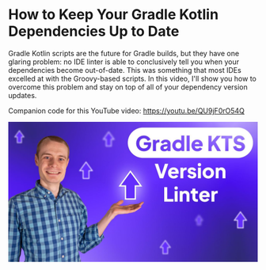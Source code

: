 # How to Keep Your Gradle Kotlin Dependencies Up to Date

Gradle Kotlin scripts are the future for Gradle builds, but they have one glaring problem: no IDE linter is able to conclusively tell you when your dependencies become out-of-date. This was something that most IDEs excelled at with the Groovy-based scripts. In this video, I'll show you how to overcome this problem and stay on top of all of your dependency version updates.

Companion code for this YouTube video: https://youtu.be/QU9jF0rO54Q

[![Video Thumbnail](./.github/thumbnail.jpeg)](https://youtu.be/QU9jF0rO54Q)
